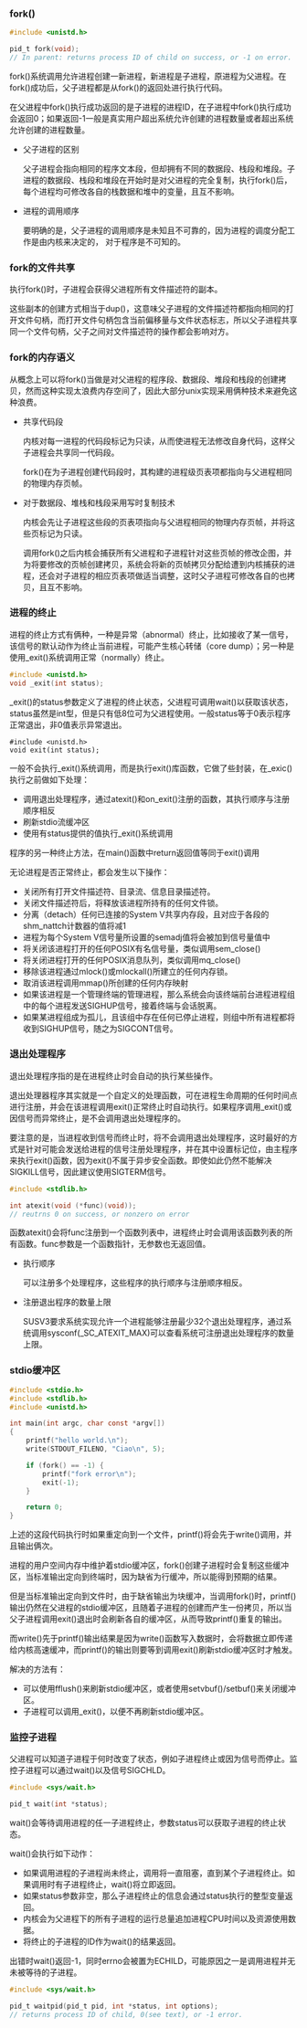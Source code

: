 ### fork()

```c
#include <unistd.h>

pid_t fork(void);
// In parent: returns process ID of child on success, or -1 on error.
```

fork()系统调用允许进程创建一新进程，新进程是子进程，原进程为父进程。在fork()成功后，父子进程都是从fork()的返回处进行执行代码。

在父进程中fork()执行成功返回的是子进程的进程ID，在子进程中fork()执行成功会返回0；如果返回-1一般是真实用户超出系统允许创建的进程数量或者超出系统允许创建的进程数量。

- 父子进程的区别

  父子进程会指向相同的程序文本段，但却拥有不同的数据段、栈段和堆段。子进程的数据段、栈段和堆段在开始时是对父进程的完全复制，执行fork()后，每个进程均可修改各自的栈数据和堆中的变量，且互不影响。

- 进程的调用顺序

  要明确的是，父子进程的调用顺序是未知且不可靠的，因为进程的调度分配工作是由内核来决定的， 对于程序是不可知的。



### fork的文件共享

执行fork()时，子进程会获得父进程所有文件描述符的副本。

这些副本的创建方式相当于dup()，这意味父子进程的文件描述符都指向相同的打开文件句柄，而打开文件句柄包含当前偏移量与文件状态标志，所以父子进程共享同一个文件句柄，父子之间对文件描述符的操作都会影响对方。



### fork的内存语义

从概念上可以将fork()当做是对父进程的程序段、数据段、堆段和栈段的创建拷贝，然而这种实现太浪费内存空间了，因此大部分unix实现采用俩种技术来避免这种浪费。

- 共享代码段

  内核对每一进程的代码段标记为只读，从而使进程无法修改自身代码，这样父子进程会共享同一代码段。

  fork()在为子进程创建代码段时，其构建的进程级页表项都指向与父进程相同的物理内存页帧。

- 对于数据段、堆栈和栈段采用写时复制技术

  内核会先让子进程这些段的页表项指向与父进程相同的物理内存页帧，并将这些页标记为只读。

  调用fork()之后内核会捕获所有父进程和子进程针对这些页帧的修改企图，并为将要修改的页帧创建拷贝，系统会将新的页帧拷贝分配给遭到内核捕获的进程，还会对子进程的相应页表项做适当调整，这时父子进程可修改各自的也拷贝，且互不影响。



### 进程的终止

进程的终止方式有俩种，一种是异常（abnormal）终止，比如接收了某一信号，该信号的默认动作为终止当前进程，可能产生核心转储（core dump）；另一种是使用_exit()系统调用正常（normally）终止。



```c
#include <unistd.h>
void _exit(int status);
```

\_exit()的status参数定义了进程的终止状态，父进程可调用wait()以获取该状态，status虽然是int型，但是只有低8位可为父进程使用。一般status等于0表示程序正常退出，非0值表示异常退出。



```CQL
#include <unistd.h>
void exit(int status);
```

一般不会执行_exit()系统调用，而是执行exit()库函数，它做了些封装，在\_exic()执行之前做如下处理：

- 调用退出处理程序，通过atexit()和on_exit()注册的函数，其执行顺序与注册顺序相反
- 刷新stdio流缓冲区
- 使用有status提供的值执行_exit()系统调用

程序的另一种终止方法，在main()函数中return返回值等同于exit()调用



无论进程是否正常终止，都会发生以下操作：

- 关闭所有打开文件描述符、目录流、信息目录描述符。
- 关闭文件描述符后，将释放该进程所持有的任何文件锁。
- 分离（detach）任何已连接的System V共享内存段，且对应于各段的shm_nattch计数器的值将减1
- 进程为每个System V信号量所设置的semadj值将会被加到信号量值中
- 将关闭该进程打开的任何POSIX有名信号量，类似调用sem_close()
- 将关闭进程打开的任何POSIX消息队列，类似调用mq_close()
- 移除该进程通过mlock()或mlockall()所建立的任何内存锁。
- 取消该进程调用mmap()所创建的任何内存映射
- 如果该进程是一个管理终端的管理进程，那么系统会向该终端前台进程进程组中的每个进程发送SIGHUP信号，接着终端与会话脱离。
- 如果某进程组成为孤儿，且该组中存在任何已停止进程，则组中所有进程都将收到SIGHUP信号，随之为SIGCONT信号。





### 退出处理程序

退出处理程序指的是在进程终止时会自动的执行某些操作。

退出处理器程序其实就是一个自定义的处理函数，可在进程生命周期的任何时间点进行注册，并会在该进程调用exit()正常终止时自动执行。如果程序调用_exit()或因信号而异常终止，是不会调用退出处理程序的。

要注意的是，当进程收到信号而终止时，将不会调用退出处理程序，这时最好的方式是针对可能会发送给进程的信号注册处理程序，并在其中设置标记位，由主程序来执行exit()函数，因为exit()不属于异步安全函数。即使如此仍然不能解决SIGKILL信号，因此建议使用SIGTERM信号。



```c
#include <stdlib.h>

int atexit(void (*func)(void));
// reutrns 0 on success, or nonzero on error
```

函数atexit()会将func注册到一个函数列表中，进程终止时会调用该函数列表的所有函数。func参数是一个函数指针，无参数也无返回值。

- 执行顺序

  可以注册多个处理程序，这些程序的执行顺序与注册顺序相反。

- 注册退出程序的数量上限

  SUSV3要求系统实现允许一个进程能够注册最少32个退出处理程序，通过系统调用sysconf(\_SC_ATEXIT_MAX)可以查看系统可注册退出处理程序的数量上限。



### stdio缓冲区

```c
#include <stdio.h>
#include <stdlib.h>
#include <unistd.h>

int main(int argc, char const *argv[])
{
    printf("hello world.\n");
    write(STDOUT_FILENO, "Ciao\n", 5);

    if (fork() == -1) {
        printf("fork error\n");
        exit(-1);
    }

    return 0;
}
```

上述的这段代码执行时如果重定向到一个文件，printf()将会先于write()调用，并且输出俩次。



进程的用户空间内存中维护着stdio缓冲区，fork()创建子进程时会复制这些缓冲区，当标准输出定向到终端时，因为缺省为行缓冲，所以能得到预期的结果。

但是当标准输出定向到文件时，由于缺省输出为块缓冲，当调用fork()时，printf()输出仍然在父进程的stdio缓冲区，且随着子进程的创建而产生一份拷贝，所以当父子进程调用exit()退出时会刷新各自的缓冲区，从而导致printf()重复的输出。

而write()先于printf()输出结果是因为write()函数写入数据时，会将数据立即传递给内核高速缓冲，而printf()的输出则要等到调用exit()刷新stdio缓冲区时才触发。



解决的方法有：

- 可以使用fflush()来刷新stdio缓冲区，或者使用setvbuf()/setbuf()来关闭缓冲区。
- 子进程可以调用_exit()，以便不再刷新stdio缓冲区。





### 监控子进程

父进程可以知道子进程于何时改变了状态，例如子进程终止或因为信号而停止。监控子进程可以通过wait()以及信号SIGCHLD。

```c
#include <sys/wait.h>

pid_t wait(int *status);
```

wait()会等待调用进程的任一子进程终止，参数status可以获取子进程的终止状态。

wait()会执行如下动作：

- 如果调用进程的子进程尚未终止，调用将一直阻塞，直到某个子进程终止。如果调用时有子进程终止，wait()将立即返回。
- 如果status参数非空，那么子进程终止的信息会通过status执行的整型变量返回。
- 内核会为父进程下的所有子进程的运行总量追加进程CPU时间以及资源使用数据。
- 将终止的子进程的ID作为wait()的结果返回。

出错时wait()返回-1，同时errno会被置为ECHILD，可能原因之一是调用进程并无未被等待的子进程。



```c
#include <sys/wait.h>

pid_t waitpid(pid_t pid, int *status, int options);
// returns process ID of child, 0(see text), or -1 error.
```













